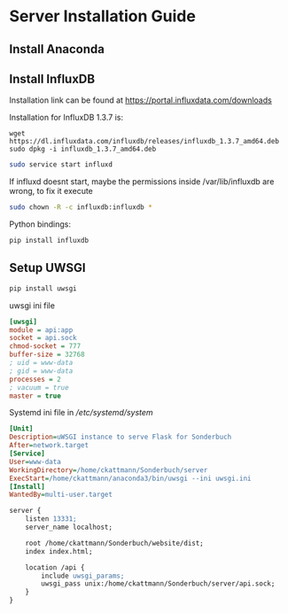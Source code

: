 # Server Installation Guide
## Install Anaconda
## Install InfluxDB
Installation link can be found at https://portal.influxdata.com/downloads

Installation for InfluxDB 1.3.7 is:
```
wget https://dl.influxdata.com/influxdb/releases/influxdb_1.3.7_amd64.deb
sudo dpkg -i influxdb_1.3.7_amd64.deb
```
``` bash
sudo service start influxd
```
If influxd doesnt start, maybe the permissions inside /var/lib/influxdb are wrong, to fix it execute 
```bash
sudo chown -R -c influxdb:influxdb *
```
Python bindings:
```bash
pip install influxdb
```

## Setup UWSGI
```bash
pip install uwsgi
```
uwsgi ini file
```ini   
[uwsgi]
module = api:app
socket = api.sock
chmod-socket = 777
buffer-size = 32768
; uid = www-data
; gid = www-data
processes = 2
; vacuum = true
master = true
``` 
Systemd ini file in */etc/systemd/system*
```ini
[Unit]
Description=uWSGI instance to serve Flask for Sonderbuch
After=network.target
[Service]
User=www-data
WorkingDirectory=/home/ckattmann/Sonderbuch/server
ExecStart=/home/ckattmann/anaconda3/bin/uwsgi --ini uwsgi.ini
[Install]
WantedBy=multi-user.target
```

```apache 
server {
    listen 13331;
    server_name localhost;

    root /home/ckattmann/Sonderbuch/website/dist;
    index index.html;

    location /api {
        include uwsgi_params;
        uwsgi_pass unix:/home/ckattmann/Sonderbuch/server/api.sock;
    }
}
```